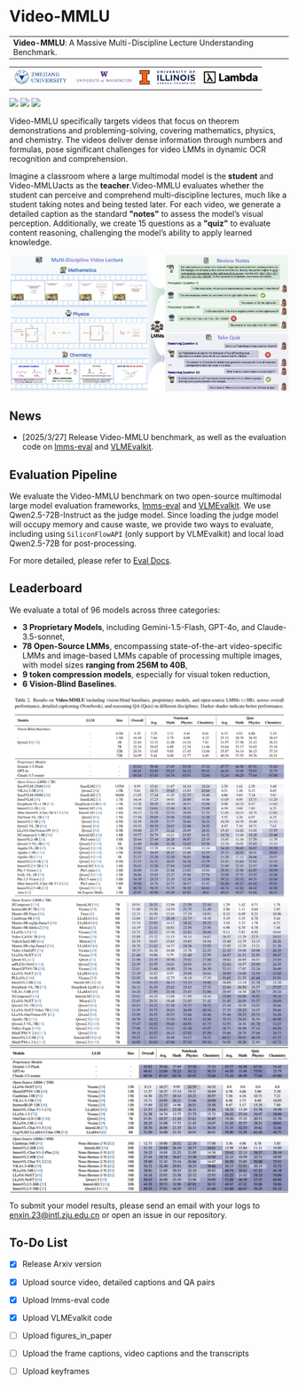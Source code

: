 # Video-MMLU

<table><tr><td>
    <strong>Video-MMLU</strong>: A Massive Multi-Discipline Lecture Understanding Benchmark.
</td></tr>
</table>

<table border="0" cellspacing="0" cellpadding="4">
  <tr>
    <td><img src="https://github.com/Espere-1119-Song/Video-MMLU/blob/main/assets/zju_logo.png?raw=true" width="100"></td>
    <td><img src="https://github.com/Espere-1119-Song/Video-MMLU/blob/main/assets/uw_logo.png?raw=true" width="100"></td>
    <td><img src="https://github.com/Espere-1119-Song/Video-MMLU/blob/main/assets/uiuc_logo.png?raw=true" width="100"></td>
    <td><img src="https://github.com/Espere-1119-Song/Video-MMLU/blob/main/assets/lambda_logo.png?raw=true" width="100"></td>
  </tr>
</table>

[![](https://img.shields.io/badge/web-922133)](https://rese1f.github.io/aurora-web/)
[![](http://img.shields.io/badge/arXiv-922133)](https://arxiv.org/abs/2410.03051)
[![](https://img.shields.io/badge/%F0%9F%A4%97%20_VideoMMLU_benchmark-ffc107?color=ffc107&logoColor=white)](https://huggingface.co/datasets/Enxin/Video-MMLU)

Video-MMLU specifically targets videos that focus on theorem demonstrations and probleming-solving, covering mathematics, physics, and chemistry. The videos deliver dense information through numbers and formulas, pose significant challenges for video LMMs in dynamic OCR recognition and comprehension.

Imagine a classroom where a large multimodal model is the **student** and Video-MMLUacts as the **teacher**.Video-MMLU evaluates whether the student can perceive and comprehend multi-discipline lectures, much like a student taking notes and being tested later. For each video, we generate a detailed caption as the standard **"notes"** to assess the model’s visual perception. Additionally, we create 15 questions as a **"quiz"** to evaluate content reasoning, challenging the model’s ability to apply learned knowledge.

<img src="assets/teaser.png" align="center">

## News

- [2025/3/27] Release Video-MMLU benchmark, as well as the evaluation code on [lmms-eval](https://github.com/EvolvingLMMs-Lab/lmms-eval) and [VLMEvalkit](https://github.com/open-compass/VLMEvalKit).


## Evaluation Pipeline

We evaluate the Video-MMLU benchmark on two open-source multimodal large model evaluation frameworks, [lmms-eval](https://github.com/EvolvingLMMs-Lab/lmms-eval) and [VLMEvalkit](https://github.com/open-compass/VLMEvalKit). We use Qwen2.5-72B-Instruct as the judge model. Since loading the judge model will occupy memory and cause waste, we provide two ways to evaluate, including using `SiliconFlowAPI` (only support by VLMEvalkit) and local load Qwen2.5-72B for post-processing.

For more detailed, please refer to [Eval Docs](https://github.com/Espere-1119-Song/Video-MMLU/blob/main/EVAL.md).

## Leaderboard
We evaluate a total of 96 models across three categories:
 - **3 Proprietary Models**, including Gemini-1.5-Flash, GPT-4o, and Claude-3.5-sonnet,
 - **78 Open-Source LMMs**, encompassing state-of-the-art video-specific LMMs and image-based LMMs capable of processing multiple images, with model sizes **ranging from 256M to 40B**,
 - **9 token compression models**, especially for visual token reduction,
 - **6 Vision-Blind Baselines**.
 

<img src="assets/benchmark_table_1_1.png" align="center">
<img src="assets/benchmark_table_1_2.png" align="center">
<img src="assets/benchmark_table_2.png" align="center">

To submit your model results, please send an email with your logs to enxin.23@intl.zju.edu.cn or open an issue in our repository.


## To-Do List

- [x] Release Arxiv version
- [x] Upload source video, detailed captions and QA pairs
- [x] Upload lmms-eval code
- [x] Upload VLMEvalkit code
- [ ] Upload figures_in_paper
- [ ] Upload the frame captions, video captions and the transcripts
- [ ] Upload keyframes


